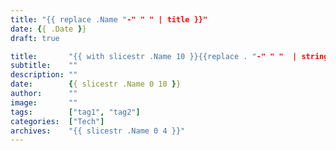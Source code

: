 ```yaml
---
title: "{{ replace .Name "-" " " | title }}"
date: {{ .Date }}
draft: true

title:       "{{ with slicestr .Name 10 }}{{replace . "-" " "  | strings.TrimLeft " " | title }}{{end}}"
subtitle:    ""
description: ""
date:        {{ slicestr .Name 0 10 }}
author:      ""
image:       ""
tags:        ["tag1", "tag2"]
categories:  ["Tech"]
archives:    "{{ slicestr .Name 0 4 }}"
---
```


